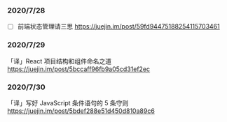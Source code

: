 ### 2020/7/28

- [ ] 前端状态管理请三思 https://juejin.im/post/59fd94475188254115703461

### 2020/7/29

「译」React 项目结构和组件命名之道
https://juejin.im/post/5bccaff96fb9a05cd31ef2ec

### 2020/7/30

「译」写好 JavaScript 条件语句的 5 条守则
https://juejin.im/post/5bdef288e51d450d810a89c6
